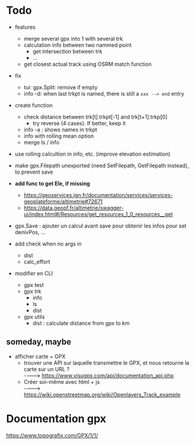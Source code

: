 # Todo

- features
    * merge several gpx into 1 with several trk
    * calculation info between two nammed point
        * get intersection between trk
        * ...
    * get closest actual track using OSRM match function

- fix 
    * tui: gpx.Split: remove <trkseg> if empty
    * info -d: when last trkpt is named, there is still a `xxx --> end` entry

- create function
    * check distance between trk[t].trkpt[-1] and trk[t+1].trkp[0]
        + try reverse (4 cases). If better, keep it
    * info -a : shows names in trkpt
    * info with rolling mean option
    * merge ls / info

- use rolling calcultion in info, etc. (improve elevation estimation)

- make gpx.Filepath unexported (need SetFilepath, GetFilepath instead), to prevent save

- **add func to get Ele, if missing**
    * https://geoservices.ign.fr/documentation/services/services-geoplateforme/altimetrie#72671
    * https://data.geopf.fr/altimetrie/swagger-ui/index.html#/Resources/get_resources_1_0_resources__get

- gpx.Save : ajouter un calcul avant save pour obtenir les infos pour set denivPos, ...

- add check when no args in
    * dist
    * calc_effort


- modifier en CLI
    * gpx test
    * gpx trk 
        + info
        + ls
        + dist
    * gpx utils
        + dist : calculate distance from gpx to km 

## someday, maybe
- afficher carte + GPX 
    * trouver une API sur laquelle transmettre le GPX, et nous retourne la carte sur un URL ?  
      ----> https://www.visugpx.com/api/documentation_api.php 
    * Créer soi-même avec html + js  
      ----> https://wiki.openstreetmap.org/wiki/Openlayers_Track_example


# Documentation gpx

https://www.topografix.com/GPX/1/1/

